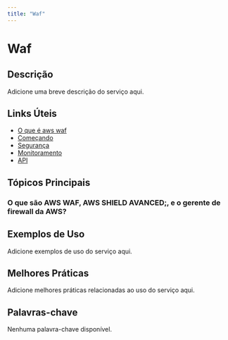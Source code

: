 ```yaml
---
title: "Waf"
---
```


# Waf

## Descrição

Adicione uma breve descrição do serviço aqui.

## Links Úteis

- [O que é aws waf](https://docs.aws.amazon.com/waf/latest/developerguide/what-is-aws-waf.html)
- [Começando](https://docs.aws.amazon.com/waf/latest/developerguide/getting-started.html)
- [Segurança](https://docs.aws.amazon.com/waf/latest/developerguide/security.html)
- [Monitoramento](https://docs.aws.amazon.com/waf/latest/developerguide/monitoring.html)
- [API](https://docs.aws.amazon.com/waf/latest/developerguide/api.html)

## Tópicos Principais

### O que são AWS WAF, AWS SHIELD AVANCED;, e o gerente de firewall da AWS?

## Exemplos de Uso

Adicione exemplos de uso do serviço aqui.

## Melhores Práticas

Adicione melhores práticas relacionadas ao uso do serviço aqui.

## Palavras-chave

Nenhuma palavra-chave disponível.
